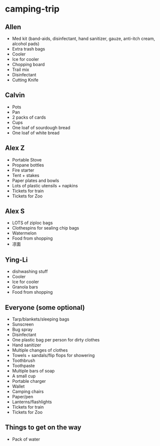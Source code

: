 # camping-trip

## Allen
- Med kit (band-aids, disinfectant, hand sanitizer, gauze, anti-itch cream, alcohol pads)
- Extra trash bags
- Cooler
- Ice for cooler
- Chopping board
- Trail mix
- Disinfectant
- Cutting Knife

## Calvin
- Pots
- Pan
- 2 packs of cards
- Cups
- One loaf of sourdough bread
- One loaf of white bread

## Alex Z
- Portable Stove
- Propane bottles
- Fire starter
- Tent + stakes
- Paper plates and bowls
- Lots of plastic utensils + napkins
- Tickets for train
- Tickets for Zoo

## Alex S
- LOTS of ziploc bags
- Clothespins for sealing chip bags
- Watermelon
- Food from shopping
- 凉面

## Ying-Li
- dishwashing stuff
- Cooler
- Ice for cooler
- Granola bars
- Food from shopping

## Everyone (some optional)
- Tarp/blankets/sleeping bags
- Sunscreen
- Bug spray
- Disinfectant
- One plastic bag per person for dirty clothes
- Hand sanitizer
- Multiple changes of clothes 
- Towels + sandals/flip flops for showering
- Toothbrush
- Toothpaste
- Multiple bars of soap
- A small cup
- Portable charger
- Wallet
- Camping chairs
- Paper/pen
- Lanterns/flashlights
- Tickets for train
- Tickets for Zoo

## Things to get on the way
- Pack of water

